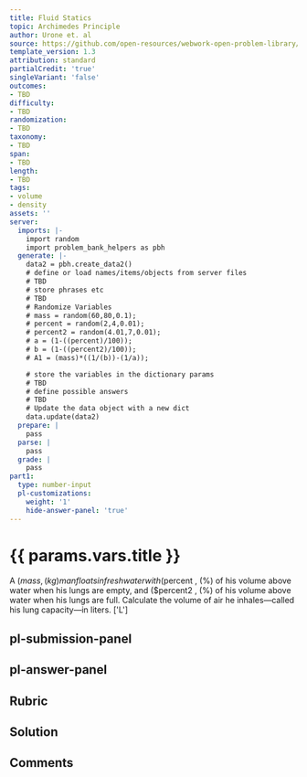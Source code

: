 ```yaml
---
title: Fluid Statics
topic: Archimedes Principle
author: Urone et. al
source: https://github.com/open-resources/webwork-open-problem-library/tree/master/Contrib/BrockPhysics/College_Physics_Urone/11.Fluid_Statics/NU_U17-11-07-018.pg
template_version: 1.3
attribution: standard
partialCredit: 'true'
singleVariant: 'false'
outcomes:
- TBD
difficulty:
- TBD
randomization:
- TBD
taxonomy:
- TBD
span:
- TBD
length:
- TBD
tags:
- volume
- density
assets: ''
server:
  imports: |-
    import random
    import problem_bank_helpers as pbh
  generate: |-
    data2 = pbh.create_data2()
    # define or load names/items/objects from server files
    # TBD
    # store phrases etc
    # TBD
    # Randomize Variables
    # mass = random(60,80,0.1);
    # percent = random(2,4,0.01);
    # percent2 = random(4.01,7,0.01);
    # a = (1-((percent)/100));
    # b = (1-((percent2)/100));
    # A1 = (mass)*((1/(b))-(1/a));

    # store the variables in the dictionary params
    # TBD
    # define possible answers
    # TBD
    # Update the data object with a new dict
    data.update(data2)
  prepare: |
    pass
  parse: |
    pass
  grade: |
    pass
part1:
  type: number-input
  pl-customizations:
    weight: '1'
    hide-answer-panel: 'true'
---
```


# {{ params.vars.title }} 


A ($mass , (kg) man floats in freshwater with ($percent , (%) of his volume above water when his lungs are empty, and ($percent2 , (%) of his volume above water when his lungs are full. Calculate the volume of air he inhales—called his lung capacity—in liters.
['L']

## pl-submission-panel 


## pl-answer-panel 


## Rubric 


## Solution 


## Comments 


